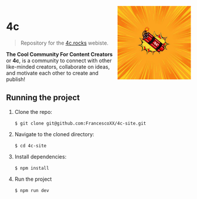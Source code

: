<img align='right' src='./logo.jpg' alt='4C logo' height='200px'>

# 4c

> Repository for the [4c.rocks](https://www.4c.rocks/) webiste. 

**The Cool Community For Content Creators** or **4c**, is a community to connect with other like-minded creators, collaborate on ideas, and motivate each other to create and publish!

## Running the project

1.  Clone the repo:

    ```console
    $ git clone git@github.com:FrancescoXX/4c-site.git
    ```

2.  Navigate to the cloned directory:

    ```console
    $ cd 4c-site
    ```

3.  Install dependencies:

    ```console
    $ npm install
    ```

4.  Run the project

    ```console
    $ npm run dev
    ```
